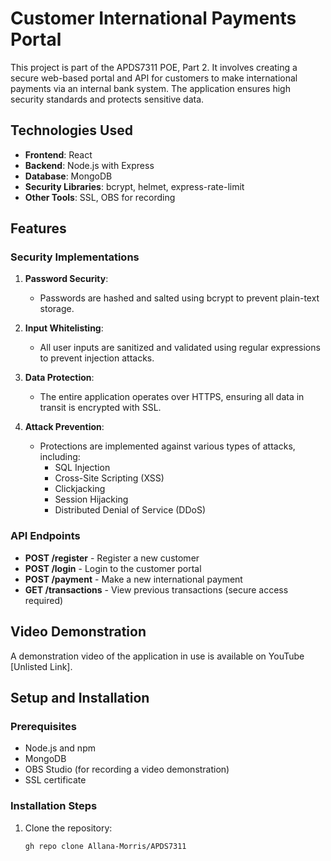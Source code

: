 # Customer International Payments Portal

This project is part of the APDS7311 POE, Part 2. It involves creating a secure web-based portal and API for customers to make international payments via an internal bank system. The application ensures high security standards and protects sensitive data.

## Technologies Used
- **Frontend**: React
- **Backend**: Node.js with Express
- **Database**: MongoDB
- **Security Libraries**: bcrypt, helmet, express-rate-limit
- **Other Tools**: SSL, OBS for recording

## Features

### Security Implementations
1. **Password Security**:
   - Passwords are hashed and salted using bcrypt to prevent plain-text storage.
   
2. **Input Whitelisting**:
   - All user inputs are sanitized and validated using regular expressions to prevent injection attacks.
   
3. **Data Protection**:
   - The entire application operates over HTTPS, ensuring all data in transit is encrypted with SSL.

4. **Attack Prevention**:
   - Protections are implemented against various types of attacks, including:
     - SQL Injection
     - Cross-Site Scripting (XSS)
     - Clickjacking
     - Session Hijacking
     - Distributed Denial of Service (DDoS)

### API Endpoints
- **POST /register** - Register a new customer
- **POST /login** - Login to the customer portal
- **POST /payment** - Make a new international payment
- **GET /transactions** - View previous transactions (secure access required)

## Video Demonstration
A demonstration video of the application in use is available on YouTube [Unlisted Link].

## Setup and Installation

### Prerequisites
- Node.js and npm
- MongoDB 
- OBS Studio (for recording a video demonstration)
- SSL certificate

### Installation Steps
1. Clone the repository:
   ```bash
   gh repo clone Allana-Morris/APDS7311
